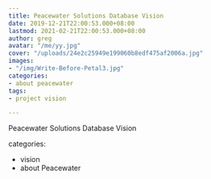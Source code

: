 ```yaml
---
title: Peacewater Solutions Database Vision
date: 2019-12-21T22:00:53.000+08:00
lastmod: 2021-02-21T22:00:53.000+08:00
author: greg
avatar: "/me/yy.jpg"
cover: "/uploads/24e2c25949e199060b8edf475af2006a.jpg"
images:
- "/img/Write-Before-Petal3.jpg"
categories:
- about peacewater
tags:
- project vision

---
```

Peacewater Solutions Database Vision
<!--more-->

categories:

* vision
* about Peacewater
